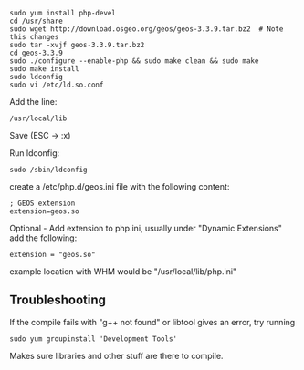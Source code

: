     sudo yum install php-devel
    cd /usr/share
    sudo wget http://download.osgeo.org/geos/geos-3.3.9.tar.bz2  # Note this changes
    sudo tar -xvjf geos-3.3.9.tar.bz2
    cd geos-3.3.9
    sudo ./configure --enable-php && sudo make clean && sudo make
    sudo make install
    sudo ldconfig
    sudo vi /etc/ld.so.conf

Add the line:
    
    /usr/local/lib
    

Save (ESC -> :x) 

Run ldconfig:
    
    sudo /sbin/ldconfig
    

create a /etc/php.d/geos.ini file with the following content:
    
    ; GEOS extension
    extension=geos.so
    
Optional - Add extension to php.ini, usually under "Dynamic Extensions" add the following:

    extension = "geos.so"

example location with WHM would be "/usr/local/lib/php.ini"


## Troubleshooting

If the compile fails with "g++ not found" or libtool gives an error, try running
    
    sudo yum groupinstall 'Development Tools'

Makes sure libraries and other stuff are there to compile.